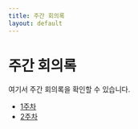 ```yaml
---
title: 주간 회의록
layout: default
---
```


# 주간 회의록

여기서 주간 회의록을 확인할 수 있습니다.

- [1주차](week-1/)
- [2주차](week-2/)
